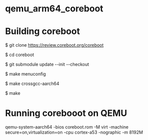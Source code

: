 # qemu_arm64_coreboot

# Building coreboot

$ git clone https://review.coreboot.org/coreboot

$ cd coreboot

$ git submodule update --init --checkout

$ make menuconfig

$ make crossgcc-aarch64

$ make






# Running corebooot on QEMU

qemu-system-aarch64 -bios coreboot.rom -M virt -machine secure=on,virtualization=on -cpu cortex-a53 -nographic -m 8192M
